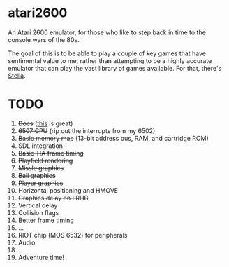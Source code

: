 # atari2600

An Atari 2600 emulator, for those who like to step back in time to the console wars of the 80s.

The goal of this is to be able to play a couple of key games that have sentimental value to me, rather than attempting to be a highly accurate emulator that can play the vast library of games available. For that, there's [Stella](https://github.com/stella-emu/stella).

# TODO

1. ~~Docs~~ ([this](https://problemkaputt.de/2k6specs.htm) is great)
2. ~~6507 CPU~~ (rip out the interrupts from my 6502)
3. ~~Basic memory map~~ (13-bit address bus, RAM, and cartridge ROM)
4. ~~SDL integration~~
5. ~~Basic TIA frame timing~~
6. ~~Playfield rendering~~
7. ~~Missle graphics~~
8. ~~Ball graphics~~
9. ~~Player graphics~~
10. Horizontal positioning and HMOVE
11. ~~Graphics delay on LRHB~~
12. Vertical delay
13. Collision flags
14. Better frame timing
15. ...
16. RIOT chip (MOS 6532) for peripherals
17. Audio
18. ..
19. Adventure time!
